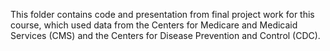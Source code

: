 This folder contains code and presentation from final project work for this course, which used data from the Centers for Medicare and Medicaid Services (CMS) and the Centers for Disease Prevention and Control (CDC).

